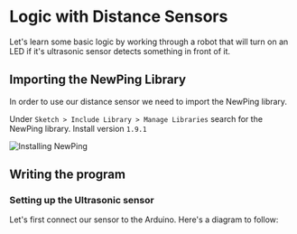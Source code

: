 # Logic with Distance Sensors

Let's learn some basic logic by working through a robot that will turn on an LED if it's ultrasonic sensor detects something in front of it.

## Importing the NewPing Library
In order to use our distance sensor we need to import the NewPing library. 

Under `Sketch > Include Library > Manage Libraries` search for the NewPing library. Install version `1.9.1`

![Installing NewPing](https://raw.githubusercontent.com/Penn-State-Robotics-Club/tutorials/master/resources/install_newping.png)

## Writing the program
### Setting up the Ultrasonic sensor
Let's first connect our sensor to the Arduino.
Here's a diagram to follow:


<!--stackedit_data:
eyJoaXN0b3J5IjpbMTc4NTY5MDM1MywtMjEwMzI1ODMyOSwtMT
k3ODA0ODg1NSwxMTY0MDQxODA1LDgxNzg5NTYyNV19
-->